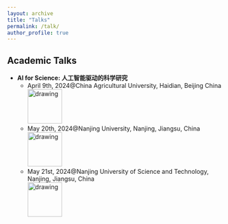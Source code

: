 ```yaml
---
layout: archive
title: "Talks"
permalink: /talk/
author_profile: true
---
```


## Academic Talks
* **AI for Science: 人工智能驱动的科学研究**
  + April 9th, 2024@China Agricultural University, Haidian, Beijing China   
  <a><img src="https://eveningdong.github.io/images/cau.jpg" alt="drawing" style="height:80px;"/></a>  
  + May 20th, 2024@Nanjing University, Nanjing, Jiangsu, China  
  <a><img src="https://eveningdong.github.io/images/nju.jpg" alt="drawing" style="height:80px;"/></a>  
  + May 21st, 2024@Nanjing University of Science and Technology, Nanjing, Jiangsu, China  
  <a><img src="https://eveningdong.github.io/images/nust.png" alt="drawing" style="height:80px;"/></a>